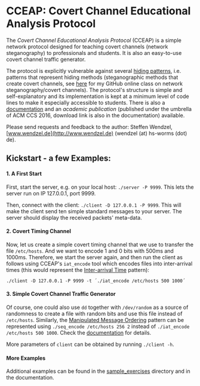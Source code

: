 # CCEAP: Covert Channel Educational Analysis Protocol

The *Covert Channel Educational Analysis Protocol* (CCEAP) is a simple network protocol designed for teaching covert channels (network steganography) to professionals and students. It is also an easy-to-use covert channel traffic generator.

The protocol is explicitly vulnerable against several [hiding patterns](http://ih-patterns.blogspot.de/p/introduction.html), i.e. patterns that represent hiding methods (steganographic methods that create covert channels, see [here](https://github.com/cdpxe/Network-Covert-Channels-A-University-level-Course/) for my GitHub online class on network steganography/covert channels). The protocol's structure is simple and self-explanatory and its implementation is kept at a minimum level of code lines to make it especially accessible to students. There is also a [documentation](https://github.com/cdpxe/CCEAP/tree/master/documentation) and an *academic publication* (published under the umbrella of ACM CCS 2016, download link is also in the documentation) available.

Please send requests and feedback to the author: Steffen Wendzel, [www.wendzel.de](http://www.wendzel.de) (wendzel (at) hs-worms (dot) de).

## Kickstart - a few Examples:

#### 1. A First Start
First, start the server, e.g. on your local host: `./server -P 9999`. This lets the server run on IP 127.0.0.1, port 9999.

Then, connect with the client: `./client -D 127.0.0.1 -P 9999`. This will make the client send ten simple standard messages to your server. The server should display the received packets' meta-data.

#### 2. Covert Timing Channel
Now, let us create a simple covert timing channel that we use to transfer the file `/etc/hosts`. And we want to encode 1 and 0 bits with 500ms and 1000ms. Therefore, we start the server again, and then run the client as follows using CCEAP's `iat_encode` tool which encodes files into inter-arrival times (this would represent the [Inter-arrival Time](http://ih-patterns.blogspot.de/p/blog-page_40.html) pattern):

`./client -D 127.0.0.1 -P 9999 -t ´./iat_encode /etc/hosts 500 1000´`

#### 3. Simple Covert Channel Traffic Generator
Of course, one could also use `dd` together with `/dev/random` as a source of randomness to create a file with random bits and use this file instead of `/etc/hosts`.
Similarly, the [Manipulated Message Ordering](http://ih-patterns.blogspot.de/p/p10-pdu-order-pattern.html) pattern can be represented using `./seq_encode /etc/hosts 256 2` instead of `./iat_encode /etc/hosts 500 1000`. Check the [documentation](https://github.com/cdpxe/CCEAP/tree/master/documentation) for details.

More parameters of `client` can be obtained by running `./client -h`.

#### More Examples

Additional examples can be found in the [sample_exercises](https://github.com/cdpxe/CCEAP/tree/master/sample_exercises) directory and in the documentation.
